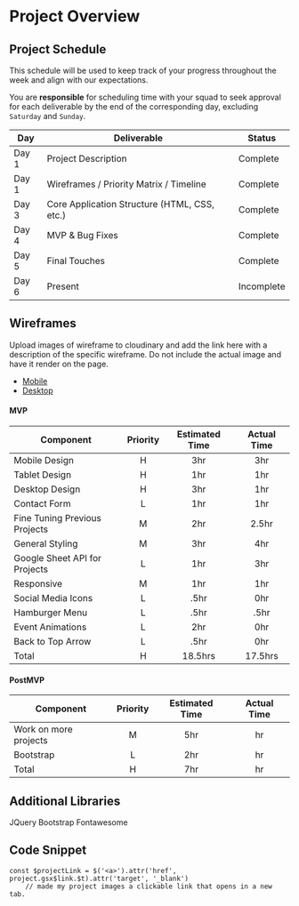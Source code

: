 # Project Overview

## Project Schedule

This schedule will be used to keep track of your progress throughout the week and align with our expectations.  

You are **responsible** for scheduling time with your squad to seek approval for each deliverable by the end of the corresponding day, excluding `Saturday` and `Sunday`.

|  Day | Deliverable | Status
|---|---| ---|
|Day 1| Project Description | Complete
|Day 1| Wireframes / Priority Matrix / Timeline | Complete
|Day 3| Core Application Structure (HTML, CSS, etc.) | Complete
|Day 4| MVP & Bug Fixes | Complete
|Day 5| Final Touches | Complete
|Day 6| Present | Incomplete

## Wireframes

Upload images of wireframe to cloudinary and add the link here with a description of the specific wireframe. Do not include the actual image and have it render on the page.  

- [Mobile](https://s3.amazonaws.com/assets.mockflow.com/app/wireframepro/company/C2d51333071ef4d920b7922b67db07947/projects/M0345e06cde3f9082015feb1c34faef331600056060442/pages/83e79e83ee344626a17cbbe6903e1648/image/83e79e83ee344626a17cbbe6903e1648.png)
- [Desktop](https://s3.amazonaws.com/assets.mockflow.com/app/wireframepro/company/Cfc0448051df3a027a1f2e8e30a62b9c9/projects/Mc6022d5d983c924cb3e8066973d85bad1600063166221/pages/2ef58a302de848c68d95b3cad6908519/image/2ef58a302de848c68d95b3cad6908519.png)

#### MVP
| Component | Priority | Estimated Time | Actual Time |
| --- | :---: |  :---: | :---: | 
| Mobile Design | H | 3hr | 3hr |
| Tablet Design | H | 1hr | 1hr |
| Desktop Design | H | 3hr | 1hr |
| Contact Form | L | 1hr | 1hr |  
| Fine Tuning Previous Projects | M | 2hr|  2.5hr | 
| General Styling| M | 3hr | 4hr|
| Google Sheet API for Projects | L | 1hr|  3hr | 
| Responsive | M | 1hr | 1hr |
| Social Media Icons | L | .5hr |  0hr |
| Hamburger Menu | L | .5hr |  .5hr |
| Event Animations | L | 2hr |  0hr |
| Back to Top Arrow | L | .5hr |  0hr |
| Total | H | 18.5hrs| 17.5hrs |

#### PostMVP
| Component | Priority | Estimated Time | Actual Time |
| --- | :---: |  :---: | :---: | 
| Work on more projects | M | 5hr | hr |
| Bootstrap | L | 2hr | hr |
| Total | H | 7hr | hr |


## Additional Libraries
 JQuery
 Bootstrap
 Fontawesome

## Code Snippet

```
const $projectLink = $('<a>').attr('href', project.gsx$link.$t).attr('target', '_blank')
	// made my project images a clickable link that opens in a new tab.
```
